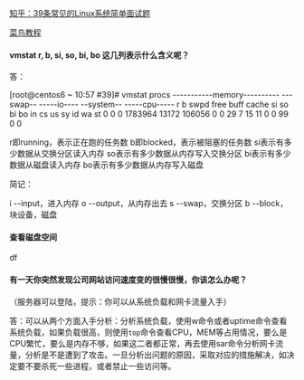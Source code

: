 [知乎：39条常见的Linux系统简单面试题](https://zhuanlan.zhihu.com/p/32250942)

[菜鸟教程](https://www.runoob.com/w3cnote/linux-view-disk-space.html)

#### vmstat r, b, si, so, bi, bo 这几列表示什么含义呢？

答：

[root@centos6 ~ 10:57 #39]# vmstat
procs -----------memory---------- ---swap-- -----io---- --system-- -----cpu-----
r  b   swpd   free   buff  cache   si   so    bi    bo   in   cs us sy id wa st
0  0      0 1783964  13172 106056    0    0    29     7   15   11  0  0 99  0  0

r即running，表示正在跑的任务数
b即blocked，表示被阻塞的任务数
si表示有多少数据从交换分区读入内存
so表示有多少数据从内存写入交换分区
bi表示有多少数据从磁盘读入内存
bo表示有多少数据从内存写入磁盘

简记：

i --input，进入内存
o --output，从内存出去
s --swap，交换分区
b --block，块设备，磁盘

#### 查看磁盘空间

df


#### 有一天你突然发现公司网站访问速度变的很慢很慢，你该怎么办呢？

（服务器可以登陆，提示：你可以从系统负载和网卡流量入手）

答：可以从两个方面入手分析：分析系统负载，使用w命令或者uptime命令查看系统负载，如果负载很高，则使用`top`命令查看CPU，MEM等占用情况，要么是CPU繁忙，要么是内存不够，如果这二者都正常，再去使用sar命令分析网卡流量，分析是不是遭到了攻击。一旦分析出问题的原因，采取对应的措施解决，如决定要不要杀死一些进程，或者禁止一些访问等。
